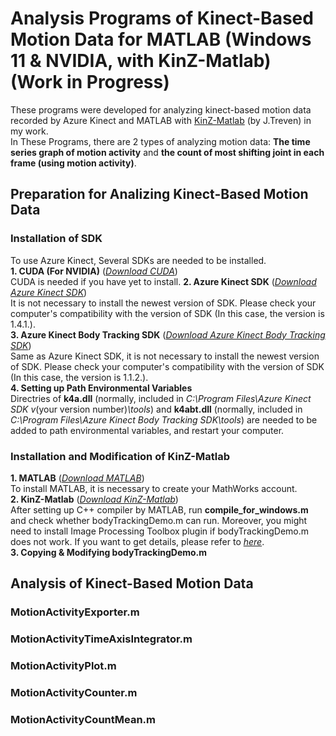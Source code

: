 # Analysis Programs of Kinect-Based Motion Data for MATLAB (Windows 11 & NVIDIA, with KinZ-Matlab) (Work in Progress)
These programs were developed for analyzing kinect-based motion data recorded by Azure Kinect and MATLAB with [KinZ-Matlab](https://github.com/jrterven/KinZ-Matlab) (by J.Treven) in my work.  
In These Programs, there are 2 types of analyzing motion data: **The time series graph of motion activity** and **the count of most shifting joint in
each frame (using motion activity)**.

## Preparation for Analizing Kinect-Based Motion Data

### Installation of SDK
To use Azure Kinect, Several SDKs are needed to be installed.  
**1. CUDA (For NVIDIA)** ([*Download CUDA*](https://developer.nvidia.com/cuda-downloads?/))  
CUDA is needed if you have yet to install. 
**2. Azure Kinect SDK** ([*Download Azure Kinect SDK*](https://github.com/microsoft/Azure-Kinect-Sensor-SDK/blob/develop/docs/usage.md))  
It is not necessary to install the newest version of SDK. Please check your computer's compatibility with the version of SDK (In this case, the version is 1.4.1.).  
**3. Azure Kinect Body Tracking SDK** ([*Download Azure Kinect Body Tracking SDK*](https://learn.microsoft.com/en-us/azure/kinect-dk/body-sdk-download))  
Same as Azure Kinect SDK, it is not necessary to install the newest version of SDK. Please check your computer's compatibility with the version of SDK (In this case, the version is 1.1.2.).  
**4. Setting up Path Environmental Variables**  
Directries of **k4a.dll** (normally, included in *C:\Program Files\Azure Kinect SDK v*(your version number)*\tools*) and **k4abt.dll** (normally, included in *C:\Program Files\Azure Kinect Body Tracking SDK\tools*) are needed to be added to path environmental variables, and restart your computer.  

### Installation and Modification of KinZ-Matlab
**1. MATLAB** ([*Download MATLAB*](https://www.mathworks.com/downloads/))  
To install MATLAB, it is necessary to create your MathWorks account.  
**2. KinZ-Matlab** ([*Download KinZ-Matlab*](https://github.com/jrterven/KinZ-Matlab))  
After setting up C++ compiler by MATLAB, run **compile_for_windows.m** and check whether bodyTrackingDemo.m can run. Moreover, you might need to install Image Processing Toolbox plugin if bodyTrackingDemo.m does not work. If you want to get details, please refer to [*here*](https://github.com/jrterven/KinZ-Matlab).  
**3. Copying & Modifying bodyTrackingDemo.m**  


## Analysis of Kinect-Based Motion Data

### MotionActivityExporter.m

### MotionActivityTimeAxisIntegrator.m

### MotionActivityPlot.m

### MotionActivityCounter.m

### MotionActivityCountMean.m

